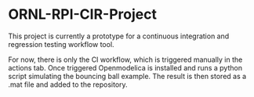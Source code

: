 # ORNL-RPI-CIR-Project
This project is currently a prototype for a continuous integration and regression testing workflow tool.

For now, there is only the CI workflow, which is triggered manually in the actions tab. Once triggered Openmodelica is installed and runs a python script simulating the bouncing ball example. The result is then stored as a .mat file and added to the repository.
